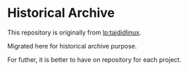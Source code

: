 # Historical Archive

This repository is originally from [lp:tajdidlinux](https://code.launchpad.net/~tajdid/tajdidlinux/trunk).

Migrated here for historical archive purpose.

For futher, it is better to have on repository for each project.  
